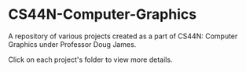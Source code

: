 # CS44N-Computer-Graphics
A repository of various projects created as a part of CS44N: Computer Graphics under Professor Doug James.  

Click on each project's folder to view more details.
